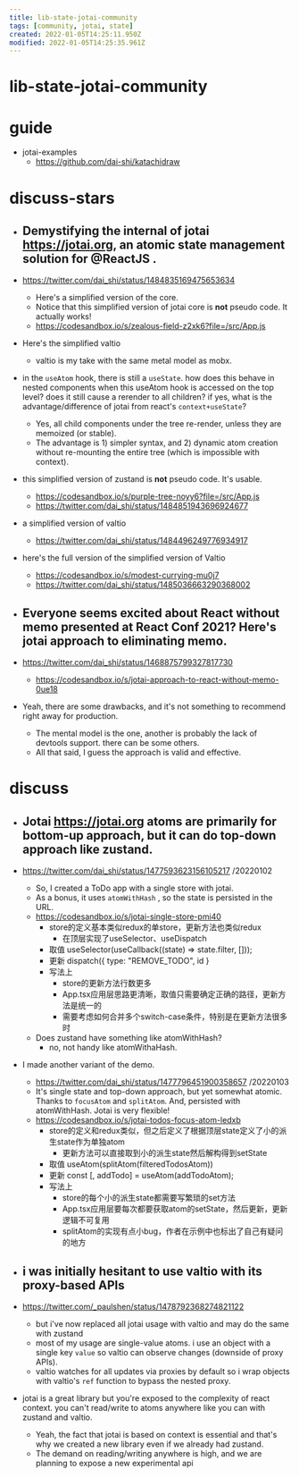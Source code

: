 ```yaml
---
title: lib-state-jotai-community
tags: [community, jotai, state]
created: 2022-01-05T14:25:11.950Z
modified: 2022-01-05T14:25:35.961Z
---
```


# lib-state-jotai-community

# guide

- jotai-examples
  - https://github.com/dai-shi/katachidraw
# discuss-stars
- ## Demystifying the internal of jotai https://jotai.org, an atomic state management solution for @ReactJS .
- https://twitter.com/dai_shi/status/1484835169475653634
  - Here's a simplified version of the core.
  - Notice that this simplified version of jotai core is **not** pseudo code. It actually works!
  - https://codesandbox.io/s/zealous-field-z2xk6?file=/src/App.js
- Here's the simplified valtio
  - valtio is my take with the same metal model as mobx.
- in the `useAtom` hook, there is still a `useState`. how does this behave in nested components when this useAtom hook is accessed on the top level? does it still cause a rerender to all children? if yes, what is the advantage/difference of jotai from react's `context+useState`?
  - Yes, all child components under the tree re-render, unless they are memoized (or stable). 
  - The advantage is 1) simpler syntax, and 2) dynamic atom creation without re-mounting the entire tree (which is impossible with context).

- this simplified version of zustand is **not** pseudo code. It's usable.
  - https://codesandbox.io/s/purple-tree-noyy6?file=/src/App.js
  - https://twitter.com/dai_shi/status/1484851943696924677

- a simplified version of valtio 
  - https://twitter.com/dai_shi/status/1484496249776934917
- here's the full version of the simplified version of Valtio
  - https://codesandbox.io/s/modest-currying-mu0j7
  - https://twitter.com/dai_shi/status/1485036663290368002

- ## Everyone seems excited about React without memo presented at React Conf 2021? Here's jotai approach to eliminating memo.
- https://twitter.com/dai_shi/status/1468875799327817730
  - https://codesandbox.io/s/jotai-approach-to-react-without-memo-0ue18
- Yeah, there are some drawbacks, and it's not something to recommend right away for production. 
  - The mental model is the one, another is probably the lack of devtools support. there can be some others. 
  - All that said, I guess the approach is valid and effective.
# discuss
- ## Jotai https://jotai.org atoms are primarily for bottom-up approach, but it can do top-down approach like zustand. 
- https://twitter.com/dai_shi/status/1477593623156105217  /20220102
  - So, I created a ToDo app with a single store with jotai. 
  - As a bonus, it uses `atomWithHash` , so the state is persisted in the URL.
  - https://codesandbox.io/s/jotai-single-store-pmi40
    - store的定义基本类似redux的单store，更新方法也类似redux
      - 在顶层实现了useSelector、useDispatch
    - 取值 useSelector(useCallback((state) => state.filter, []));
    - 更新 dispatch({ type: "REMOVE_TODO", id }
    - 写法上
      - store的更新方法行数更多
      - App.tsx应用层思路更清晰，取值只需要确定正确的路径，更新方法是统一的
      - 需要考虑如何合并多个switch-case条件，特别是在更新方法很多时
  - Does zustand have something like atomWithHash?
    - no, not handy like atomWithaHash.

- I made another variant of the demo. 
  - https://twitter.com/dai_shi/status/1477796451900358657  /20220103
  - It's single state and top-down approach, but yet somewhat atomic. Thanks to `focusAtom` and `splitAtom`. And, persisted with atomWithHash. Jotai is very flexible!
  - https://codesandbox.io/s/jotai-todos-focus-atom-ledxb
    - store的定义和redux类似，但之后定义了根据顶层state定义了小的派生state作为单独atom
      - 更新方法可以直接取到小的派生state然后解构得到setState
    - 取值 useAtom(splitAtom(filteredTodosAtom))
    - 更新 const [, addTodo] = useAtom(addTodoAtom);
    - 写法上
      - store的每个小的派生state都需要写繁琐的set方法
      - App.tsx应用层要每次都要获取atom的setState，然后更新，更新逻辑不可复用
      - splitAtom的实现有点小bug，作者在示例中也标出了自己有疑问的地方

- ## i was initially hesitant to use valtio with its proxy-based APIs 
- https://twitter.com/_paulshen/status/1478792368274821122
  - but i've now replaced all jotai usage with valtio and may do the same with zustand
  - most of my usage are single-value atoms. i use an object with a single key `value` so valtio can observe changes (downside of proxy APIs).
  - valtio watches for all updates via proxies by default so i wrap objects with valtio's `ref` function to bypass the nested proxy.
- jotai is a great library but you're exposed to the complexity of react context. you can't read/write to atoms anywhere like you can with zustand and valtio.
  - Yeah, the fact that jotai is based on context is essential and that's why we created a new library even if we already had zustand.
  - The demand on reading/writing anywhere is high, and we are planning to expose a new experimental api
